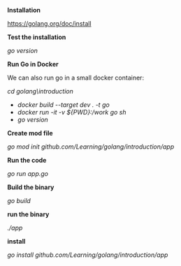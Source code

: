 **Installation**

https://golang.org/doc/install

**Test the installation**

*go version*

**Run Go in Docker**

We can also run go in a small docker container: 

*cd golang\introduction*

- *docker build --target dev . -t go*
- *docker run -it -v ${PWD}:/work go sh*
- *go version*

**Create mod file**

*go mod init  github.com/Learning/golang/introduction/app*

**Run the code**

*go run app.go* 

**Build the binary**

*go build*
 
**run the binary**

*./app*

**install**

*go install  github.com/Learning/golang/introduction/app*